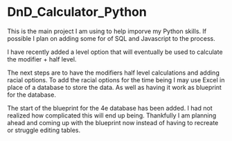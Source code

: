 # DnD_Calculator_Python
This is the main project I am using to help imporve my Python skills.  If possible I plan on adding some for of SQL and Javascript to the process.

I have recently added a level option that will eventually be used to calculate the modifier + half level.  

The next steps are to have the modifiers half level calculations and adding racial options.
To add the racial options for the time being I may use Excel in place of a database to store the data.  As well as having it work as blueprint for the database.

The start of the blueprint for the 4e database has been added.  I had not realized how complicated this will end up being.  Thankfully I am planning ahead and coming up with the blueprint now instead of having to recreate or struggle editing tables.
